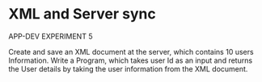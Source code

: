 # XML and Server sync

APP-DEV EXPERIMENT 5

Create and save an XML document at the server, which contains 10 users Information. 
Write a Program, which takes user Id as an input and returns the User details by taking 
the user information from the XML document.
